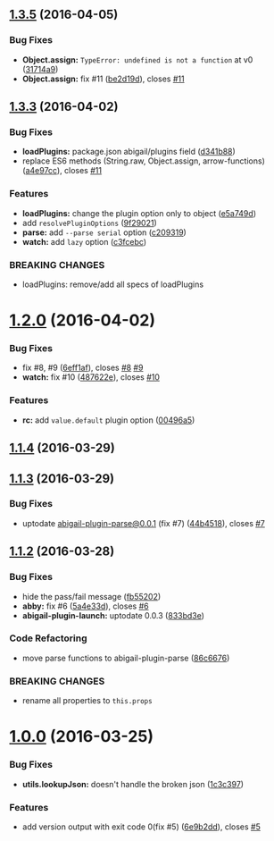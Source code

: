 <a name="1.3.5"></a>
## [1.3.5](https://github.com/abigailjs/abigail/compare/v1.3.3...v1.3.5) (2016-04-05)


### Bug Fixes

* **Object.assign:** `TypeError: undefined is not a function` at v0 ([31714a9](https://github.com/abigailjs/abigail/commit/31714a9))
* **Object.assign:** fix #11 ([be2d19d](https://github.com/abigailjs/abigail/commit/be2d19d)), closes [#11](https://github.com/abigailjs/abigail/issues/11)



<a name="1.3.3"></a>
## [1.3.3](https://github.com/abigailjs/abigail/compare/v1.2.0...v1.3.3) (2016-04-02)


### Bug Fixes

* **loadPlugins:** package.json abigail/plugins field ([d341b88](https://github.com/abigailjs/abigail/commit/d341b88))
* replace ES6 methods (String.raw, Object.assign, arrow-functions) ([a4e97cc](https://github.com/abigailjs/abigail/commit/a4e97cc)), closes [#11](https://github.com/abigailjs/abigail/issues/11)

### Features

* **loadPlugins:** change the plugin option only to object ([e5a749d](https://github.com/abigailjs/abigail/commit/e5a749d))
* add `resolvePluginOptions` ([9f29021](https://github.com/abigailjs/abigail/commit/9f29021))
* **parse:** add `--parse serial` option ([c209319](https://github.com/abigailjs/abigail/commit/c209319))
* **watch:** add `lazy` option ([c3fcebc](https://github.com/abigailjs/abigail/commit/c3fcebc))


### BREAKING CHANGES

* loadPlugins: remove/add all specs of loadPlugins



<a name="1.2.0"></a>
# [1.2.0](https://github.com/abigailjs/abigail/compare/v1.1.4...v1.2.0) (2016-04-02)


### Bug Fixes

* fix #8, #9 ([6eff1af](https://github.com/abigailjs/abigail/commit/6eff1af)), closes [#8](https://github.com/abigailjs/abigail/issues/8) [#9](https://github.com/abigailjs/abigail/issues/9)
* **watch:** fix #10 ([487622e](https://github.com/abigailjs/abigail/commit/487622e)), closes [#10](https://github.com/abigailjs/abigail/issues/10)

### Features

* **rc:** add `value.default` plugin option ([00496a5](https://github.com/abigailjs/abigail/commit/00496a5))



<a name="1.1.4"></a>
## [1.1.4](https://github.com/abigailjs/abigail/compare/v1.1.3...v1.1.4) (2016-03-29)




<a name="1.1.3"></a>
## [1.1.3](https://github.com/abigailjs/abigail/compare/v1.1.2...v1.1.3) (2016-03-29)


### Bug Fixes

* uptodate abigail-plugin-parse@0.0.1 (fix #7) ([44b4518](https://github.com/abigailjs/abigail/commit/44b4518)), closes [#7](https://github.com/abigailjs/abigail/issues/7)



<a name="1.1.2"></a>
## [1.1.2](https://github.com/abigailjs/abigail/compare/v1.0.0...v1.1.2) (2016-03-28)


### Bug Fixes

* hide the pass/fail message ([fb55202](https://github.com/abigailjs/abigail/commit/fb55202))
* **abby:** fix #6 ([5a4e33d](https://github.com/abigailjs/abigail/commit/5a4e33d)), closes [#6](https://github.com/abigailjs/abigail/issues/6)
* **abigail-plugin-launch:** uptodate 0.0.3 ([833bd3e](https://github.com/abigailjs/abigail/commit/833bd3e))

### Code Refactoring

* move parse functions to abigail-plugin-parse ([86c6676](https://github.com/abigailjs/abigail/commit/86c6676))


### BREAKING CHANGES

* rename all properties to `this.props`



<a name="1.0.0"></a>
# [1.0.0](https://github.com/abigailjs/abigail/compare/1c3c397...v1.0.0) (2016-03-25)


### Bug Fixes

* **utils.lookupJson:** doesn't handle the broken json ([1c3c397](https://github.com/abigailjs/abigail/commit/1c3c397))

### Features

* add version output with exit code 0(fix #5) ([6e9b2dd](https://github.com/abigailjs/abigail/commit/6e9b2dd)), closes [#5](https://github.com/abigailjs/abigail/issues/5)



